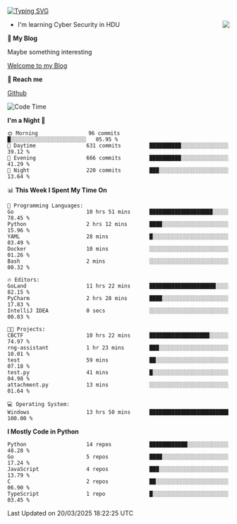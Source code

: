 [![Typing SVG](https://readme-typing-svg.herokuapp.com?font=Fira+Code&pause=1000&random=false&width=450&height=60&lines=Hello+%F0%9F%91%8B%F0%9F%8F%BB;I'm+JBNRZ)](https://git.io/typing-svg)

<a href="#">
  <img align="right" src="https://github-readme-stats.vercel.app/api?username=JBNRZ&show_icons=true&bg_color=15,f2f7fd,E0EAFC" />
</a>

- I'm learning Cyber Security in HDU

 **🌱 My Blog**

Maybe something interesting

[Welcome to my Blog](https://jbnrz.com.cn/)

 **💬 Reach me** 

[Github](https://github.com/JBNRZ)


<!--START_SECTION:waka-->
![Code Time](http://img.shields.io/badge/Code%20Time-1%2C032%20hrs%2051%20mins-blue)

**I'm a Night 🦉** 

```text
🌞 Morning                96 commits          █░░░░░░░░░░░░░░░░░░░░░░░░   05.95 % 
🌆 Daytime                631 commits         ██████████░░░░░░░░░░░░░░░   39.12 % 
🌃 Evening                666 commits         ██████████░░░░░░░░░░░░░░░   41.29 % 
🌙 Night                  220 commits         ███░░░░░░░░░░░░░░░░░░░░░░   13.64 % 
```


📊 **This Week I Spent My Time On** 

```text
💬 Programming Languages: 
Go                       10 hrs 51 mins      ████████████████████░░░░░   78.45 % 
Python                   2 hrs 12 mins       ████░░░░░░░░░░░░░░░░░░░░░   15.96 % 
YAML                     28 mins             █░░░░░░░░░░░░░░░░░░░░░░░░   03.49 % 
Docker                   10 mins             ░░░░░░░░░░░░░░░░░░░░░░░░░   01.26 % 
Bash                     2 mins              ░░░░░░░░░░░░░░░░░░░░░░░░░   00.32 % 

🔥 Editors: 
GoLand                   11 hrs 22 mins      █████████████████████░░░░   82.15 % 
PyCharm                  2 hrs 28 mins       ████░░░░░░░░░░░░░░░░░░░░░   17.83 % 
IntelliJ IDEA            0 secs              ░░░░░░░░░░░░░░░░░░░░░░░░░   00.03 % 

🐱‍💻 Projects: 
CBCTF                    10 hrs 22 mins      ███████████████████░░░░░░   74.97 % 
rng-assistant            1 hr 23 mins        ███░░░░░░░░░░░░░░░░░░░░░░   10.01 % 
test                     59 mins             ██░░░░░░░░░░░░░░░░░░░░░░░   07.18 % 
test.py                  41 mins             █░░░░░░░░░░░░░░░░░░░░░░░░   04.98 % 
attachment.py            13 mins             ░░░░░░░░░░░░░░░░░░░░░░░░░   01.64 % 

💻 Operating System: 
Windows                  13 hrs 50 mins      █████████████████████████   100.00 % 
```

**I Mostly Code in Python** 

```text
Python                   14 repos            ████████████░░░░░░░░░░░░░   48.28 % 
Go                       5 repos             ████░░░░░░░░░░░░░░░░░░░░░   17.24 % 
JavaScript               4 repos             ███░░░░░░░░░░░░░░░░░░░░░░   13.79 % 
C                        2 repos             ██░░░░░░░░░░░░░░░░░░░░░░░   06.90 % 
TypeScript               1 repo              █░░░░░░░░░░░░░░░░░░░░░░░░   03.45 % 
```




 Last Updated on 20/03/2025 18:22:25 UTC
<!--END_SECTION:waka-->
